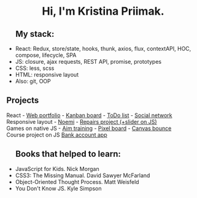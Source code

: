 <h1 align="center">Hi, I'm Kristina Priimak.</h1>

<ul>
<h2>My stack:</h2>
<li>React: Redux, store/state, hooks, thunk, axios, flux, contextAPI, HOC, compose, lifecycle, SPA</li>
<li>JS: closure, ajax requests, REST API, promise, prototypes</li>
<li>CSS: less, scss</li>
<li>HTML: responsive layout</li>
<li>Also: git, OOP</li>
</ul>

<h2>Projects</h2>
React 
- <a href="https://krisprymak.github.io/portfolio_react/">Web portfolio</a>
- <a href="https://krisprymak.github.io/kanban_react/">Kanban board</a>
- <a href="https://krisprymak.github.io/todo_list">ToDo list</a>
- <a href="https://github.com/KrisPrymak/forest_network">Social network</a>
<br>
Responsive layout
- <a href="https://krisprymak.github.io/Noemi/">Noemi</a>
- <a href="https://krisprymak.github.io/repairs_project/">Repairs project (+slider on JS)</a>
<br>
Games on native JS
- <a href="https://krisprymak.github.io/aim_training/">Aim training</a>
- <a href="https://krisprymak.github.io/contentGeneration/">Pixel board</a>
- <a href="https://krisprymak.github.io/Bounce/">Canvas bounce</a>
<br>
Course project on JS <a href="https://github.com/KrisPrymak/bank_account_app/">Bank account app</a>

<ul> 
<h2>Books that helped to learn:</h2>
<li>JavaScript for Kids. Nick Morgan</li>
<li>CSS3: The Missing Manual. David Sawyer McFarland</li>
<li>Object-Oriented Thought Process. Matt Weisfeld </li>
<li>You Don't Know JS. Kyle Simpson</li>
</ul> 

